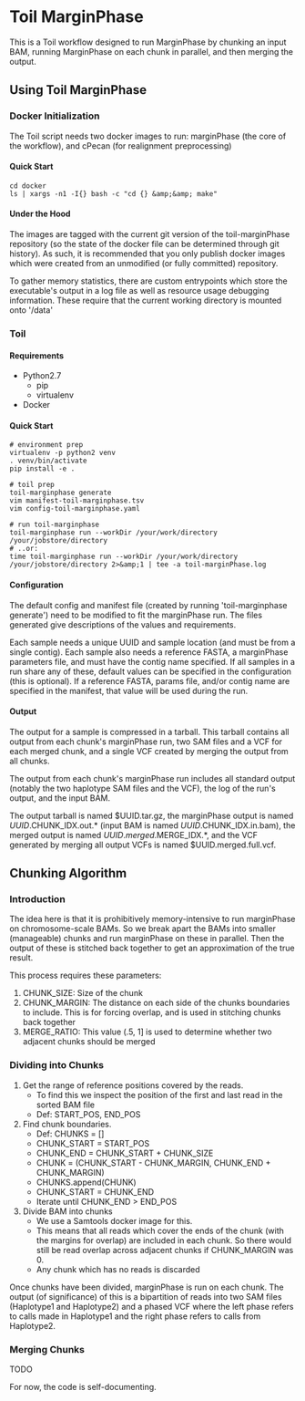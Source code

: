 # Toil MarginPhase #

This is a Toil workflow designed to run MarginPhase by chunking an input BAM, running MarginPhase on each chunk in parallel, and then merging the output.

## Using Toil MarginPhase ##

### Docker Initialization ###

The Toil script needs two docker images to run: marginPhase (the core of the workflow), and cPecan (for realignment preprocessing)

#### Quick Start ####

```
cd docker
ls | xargs -n1 -I{} bash -c "cd {} &amp;&amp; make"
```

#### Under the Hood ####

The images are tagged with the current git version of the toil-marginPhase repository (so the state of the docker file can be determined through git history).  As such, it is recommended that you only publish docker images which were created from an unmodified (or fully committed) repository.

To gather memory statistics, there are custom entrypoints which store the executable's output in a log file as well as resource usage debugging information.  These require that the current working directory is mounted onto '/data'

### Toil ###

#### Requirements ###

* Python2.7
    * pip
    * virtualenv
* Docker

#### Quick Start ####

```
# environment prep
virtualenv -p python2 venv
. venv/bin/activate
pip install -e .

# toil prep
toil-marginphase generate
vim manifest-toil-marginphase.tsv
vim config-toil-marginphase.yaml

# run toil-marginphase
toil-marginphase run --workDir /your/work/directory /your/jobstore/directory
# ..or:
time toil-marginphase run --workDir /your/work/directory /your/jobstore/directory 2>&amp;1 | tee -a toil-marginPhase.log
```

#### Configuration ###

The default config and manifest file (created by running 'toil-marginphase generate') need to be modified to fit the marginPhase run.  The files generated give descriptions of the values and requirements.

Each sample needs a unique UUID and sample location (and must be from a single contig).  Each sample also needs a reference FASTA, a marginPhase parameters file, and must have the contig name specified.  If all samples in a run share any of these, default values can be specified in the configuration (this is optional).  If a reference FASTA, params file, and/or contig name are specified in the manifest, that value will be used during the run.

#### Output ####

The output for a sample is compressed in a tarball.  This tarball contains all output from each chunk's marginPhase run, two SAM files and a VCF for each merged chunk, and a single VCF created by merging the output from all chunks.

The output from each chunk's marginPhase run includes all standard output (notably the two haplotype SAM files and the VCF), the log of the run's output, and the input BAM.

The output tarball is named $UUID.tar.gz, the marginPhase output is named $UUID.$CHUNK_IDX.out.* (input BAM is named $UUID.$CHUNK_IDX.in.bam), the merged output is named $UUID.merged.$MERGE_IDX.*, and the VCF generated by merging all output VCFs is named $UUID.merged.full.vcf.

## Chunking Algorithm ##

### Introduction ###

The idea here is that it is prohibitively memory-intensive to run marginPhase on chromosome-scale BAMs.  So we break apart the BAMs into smaller (manageable) chunks and run marginPhase on these in parallel.  Then the output of these is stitched back together to get an approximation of the true result.

This process requires these parameters:
1. CHUNK_SIZE: Size of the chunk
1. CHUNK_MARGIN: The distance on each side of the chunks boundaries to include. This is for forcing overlap, and is used in stitching chunks back together
1. MERGE_RATIO: This value (.5, 1] is used to determine whether two adjacent chunks should be merged

### Dividing into Chunks ###

1. Get the range of reference positions covered by the reads.
    * To find this we inspect the position of the first and last read in the sorted BAM file
    * Def: START_POS, END_POS
1. Find chunk boundaries.
    * Def: CHUNKS = []
    * CHUNK_START = START_POS
    * CHUNK_END = CHUNK_START + CHUNK_SIZE
    * CHUNK = (CHUNK_START - CHUNK_MARGIN, CHUNK_END + CHUNK_MARGIN)
    * CHUNKS.append(CHUNK)
    * CHUNK_START = CHUNK_END
    * Iterate until CHUNK_END > END_POS
1. Divide BAM into chunks
    * We use a Samtools docker image for this.
    * This means that all reads which cover the ends of the chunk (with the margins for overlap) are included in each chunk.  So there would still be read overlap across adjacent chunks if CHUNK_MARGIN was 0.
    * Any chunk which has no reads is discarded

Once chunks have been divided, marginPhase is run on each chunk.  The output (of significance) of this is a bipartition of reads into two SAM files (Haplotype1 and Haplotype2) and a phased VCF where the left phase refers to calls made in Haplotype1 and the right phase refers to calls from Haplotype2.

### Merging Chunks ###

TODO

For now, the code is self-documenting.
